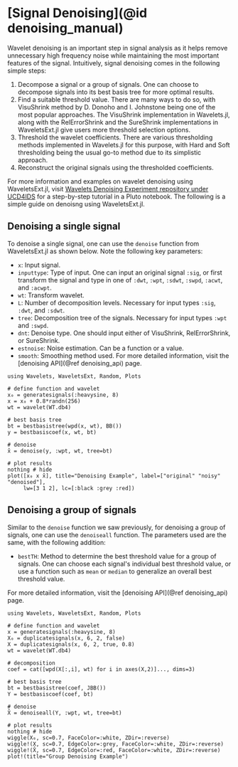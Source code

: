 # [Signal Denoising](@id denoising_manual)
Wavelet denoising is an important step in signal analysis as it helps remove unnecessary high frequency noise while maintaining the most important features of the signal. Intuitively, signal denoising comes in the following simple steps:
1. Decompose a signal or a group of signals. One can choose to decompose signals into its best basis tree for more optimal results.
2. Find a suitable threshold value. There are many ways to do so, with VisuShrink method by D. Donoho and I. Johnstone being one of the most popular approaches. The VisuShrink implementation in Wavelets.jl, along with the RelErrorShrink and the SureShrink implementations in WaveletsExt.jl give users more threshold selection options.
3. Threshold the wavelet coefficients. There are various thresholding methods implemented in Wavelets.jl for this purpose, with Hard and Soft thresholding being the usual go-to method due to its simplistic approach.
4. Reconstruct the original signals using the thresholded coefficients.

For more information and examples on wavelet denoising using WaveletsExt.jl, visit [Wavelets Denoising Experiment repository under UCD4IDS](https://github.com/UCD4IDS/WaveletsDenoisingExperiment) for a step-by-step tutorial in a Pluto notebook. The following is a simple guide on denoisng using WaveletsExt.jl.

## Denoising a single signal
To denoise a single signal, one can use the `denoise` function from WaveletsExt.jl as shown below. Note the following key parameters:
- `x`: Input signal.
- `inputtype`: Type of input. One can input an original signal `:sig`, or first transform the signal and type in one of `:dwt`, `:wpt`, `:sdwt`, `:swpd`, `:acwt`, and `:acwpt`.
- `wt`: Transform wavelet.
- `L`: Number of decomposition levels. Necessary for input types `:sig`, `:dwt`, and `:sdwt`.
- `tree`: Decomposition tree of the signals. Necessary for input types `:wpt` and `:swpd`.
- `dnt`: Denoise type. One should input either of VisuShrink, RelErrorShrink, or SureShrink.
- `estnoise`: Noise estimation. Can be a function or a value.
- `smooth`: Smoothing method used.
For more detailed information, visit the [denoising API](@ref denoising_api) page.

```@example
using Wavelets, WaveletsExt, Random, Plots

# define function and wavelet
x₀ = generatesignals(:heavysine, 8)
x = x₀ + 0.8*randn(256)
wt = wavelet(WT.db4)

# best basis tree
bt = bestbasistree(wpd(x, wt), BB())
y = bestbasiscoef(x, wt, bt)

# denoise
x̂ = denoise(y, :wpt, wt, tree=bt)

# plot results
nothing # hide
plot([x₀ x x̂], title="Denoising Example", label=["original" "noisy" "denoised"],
     lw=[3 1 2], lc=[:black :grey :red])
```

## Denoising a group of signals
Similar to the `denoise` function we saw previously, for denoising a group of signals, one can use the `denoiseall` function. The parameters used are the same, with the following addition:
- `bestTH`: Method to determine the best threshold value for a group of signals. One can choose each signal's individual best threshold value, or use a function such as `mean` or `median` to generalize an overall best threshold value.

For more detailed information, visit the [denoising API](@ref denoising_api) page.
```@example
using Wavelets, WaveletsExt, Random, Plots

# define function and wavelet
x = generatesignals(:heavysine, 8)
X₀ = duplicatesignals(x, 6, 2, false)
X = duplicatesignals(x, 6, 2, true, 0.8)
wt = wavelet(WT.db4)

# decomposition
coef = cat([wpd(X[:,i], wt) for i in axes(X,2)]..., dims=3)

# best basis tree
bt = bestbasistree(coef, JBB())
Y = bestbasiscoef(coef, bt)

# denoise
X̂ = denoiseall(Y, :wpt, wt, tree=bt)

# plot results
nothing # hide
wiggle(X₀, sc=0.7, FaceColor=:white, ZDir=:reverse)
wiggle!(X, sc=0.7, EdgeColor=:grey, FaceColor=:white, ZDir=:reverse)
wiggle!(X̂, sc=0.7, EdgeColor=:red, FaceColor=:white, ZDir=:reverse)
plot!(title="Group Denoising Example")
```